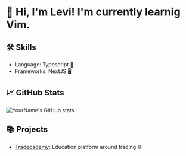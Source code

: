 # 👋 Hi, I'm Levi! I'm currently learnig Vim.


## 🛠 Skills
- Language: Typescript 📝
- Frameworks: NextJS 🖥

## 📈 GitHub Stats
![YourName's GitHub stats](https://github-readme-stats.vercel.app/api?username=leviptz&show_icons=true&theme=radical)

## 📚 Projects
- [Tradecademy](www.tradecademy.de): Education platform around trading 🌐
